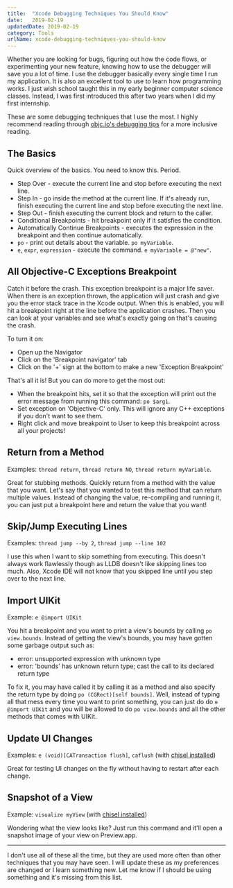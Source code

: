 ```yaml
---
title:  "Xcode Debugging Techniques You Should Know"
date:   2019-02-19
updatedDate: 2019-02-19
category: Tools
urlName: xcode-debugging-techniques-you-should-know
---
```


Whether you are looking for bugs, figuring out how the code flows, or
experimenting your new feature, knowing how to use the debugger will save you a
lot of time. I use the debugger basically every single time I run my application.
It is also an excellent tool to use to learn how programming works. I just wish
school taught this in my early beginner computer science classes. Instead,
I was first introduced this after two years when I did my first internship.

These are some debugging techniques that I use the most. I highly recommend
reading through [objc.io's debugging tips](https://www.objc.io/issues/19-debugging/lldb-debugging/)
for a more inclusive reading.

## The Basics

Quick overview of the basics. You need to know this. Period.

* Step Over - execute the current line and stop before executing the next line.
* Step In - go inside the method at the current line. If it's already run, finish
executing the current line and stop before executing the next line.
* Step Out - finish executing the current block and return to the caller.
* Conditional Breakpoints - hit breakpoint only if it satisfies the condition.
* Automatically Continue Breakpoints - executes the expression in the breakpoint
and then continue automatically.
* `po` - print out details about the variable. `po myVariable`.
* `e`, `expr`, `expression` - execute the command. `e myVariable = @"new"`.

## All Objective-C Exceptions Breakpoint

Catch it before the crash. This exception breakpoint is a major life saver.
When there is an exception thrown, the application will just crash and give
you the error stack trace in the Xcode output. When this is enabled, you will
hit a breakpoint right at the line before the application crashes. Then you can
look at your variables and see what's exactly going on that's causing the crash.

To turn it on:

* Open up the Navigator
* Click on the 'Breakpoint navigator' tab
* Click on the '+' sign at the bottom to make a new 'Exception Breakpoint'

That's all it is! But you can do more to get the most out:

* When the breakpoint hits, set it so that the exception will print out the
error message from running this command: `po $arg1`.
* Set exception on 'Objective-C' only. This will ignore any C++ exceptions if
you don't want to see them.
* Right click and move breakpoint to User to keep this breakpoint across all your
projects!

## Return from a Method

Examples: `thread return`, `thread return NO`, `thread return myVariable`.

Great for stubbing methods. Quickly return from a method with the value that you
want. Let's say that you wanted to test this method that can return multiple
values. Instead of changing the value, re-compiling and running it, you can just
put a breakpoint here and return the value that you want!

## Skip/Jump Executing Lines

Examples: `thread jump --by 2`, `thread jump --line 102`

I use this when I want to skip something from executing. This doesn't always work
flawlessly though as LLDB doesn't like skipping lines too much. Also, Xcode IDE
will not know that you skipped line until you step over to the next line.

## Import UIKit

Example: `e @import UIKit`

You hit a breakpoint and you want to print a view's bounds by calling
`po view.bounds`. Instead of getting the view's bounds, you may have gotten some
garbage output such as:

* error: unsupported expression with unknown type
* error: 'bounds' has unknown return type; cast the call to its declared return type

To fix it, you may have called it by calling it as a method and also specify the
return type by doing `po (CGRect)[self bounds]`. Well, instead of typing all that
mess every time you want to print something, you can just do do `e @import UIKit`
and you will be allowed to do `po view.bounds` and all the other methods that comes
with UIKit.

## Update UI Changes

Examples: `e (void)[CATransaction flush]`, `caflush` (with [chisel installed](https://github.com/facebook/chisel))

Great for testing UI changes on the fly without having to restart after each change.

## Snapshot of a View

Example: `visualize myView` (with [chisel installed](https://github.com/facebook/chisel))

Wondering what the view looks like? Just run this command and it'll open a snapshot
image of your view on Preview.app.

---

I don't use all of these all the time, but they are used more often than other techniques
that you may have seen. I will update these as my preferences are changed or I learn
something new. Let me know if I should be using something and it's missing from this
list.